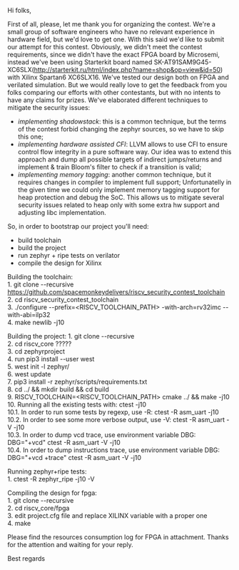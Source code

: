 Hi folks,

First of all, please, let me thank you for organizing the contest.
We're a small group of software engineers who have no relevant experience in hardware field, but we'd love to get one. With this said we'd like to submit our attempt for this contest.
Obviously, we didn't meet the contest requirements, since we didn't have the exact FPGA board by Microsemi, instead we've been using Starterkit board named SK-AT91SAM9G45-XC6SLX(http://starterkit.ru/html/index.php?name=shop&op=view&id=50) with Xilinx Spartan6 XC6SLX16. We've tested our design both on FPGA and verilated simulation.
But we would really love to get the feedback from you folks comparing our efforts with other contestants, but with no intents to have any claims for prizes.
We've elaborated different techniques to mitigate the security issues:
- _implementing shadowstack_: this is a common technique, but the terms of the contest forbid changing the zephyr sources, so we have to skip this one;
- _implementing hardware assisted CFI_: LLVM allows to use CFI to ensure control flow integrity in a pure software way. Our idea was to extend this approach and dump all possible targets of indirect jumps/returns and implement & train Bloom's filter to check if a transition is valid;
- _implementing memory tagging_: another common technique, but it requires changes in compiler to implement full support;
Unfortunatelly in the given time we could only implement memory tagging support for heap protection and debug the SoC. This allows us to mitigate several security issues related to heap only with some extra hw support and adjusting libc implementation.

So, in order to bootstrap our project you'll need:
- build toolchain
- build the project
- run zephyr + ripe tests on verilator
- compile the design for Xilinx

Building the toolchain:  
    1. git clone --recursive https://github.com/spacemonkeydelivers/riscv_security_contest_toolchain  
    2. cd riscv_security_contest_toolchain  
    3. ./configure --prefix=<RISCV_TOOLCHAIN_PATH> -with-arch=rv32imc --with-abi=ilp32  
    4. make newlib -j10  

Building the project:
    1. git clone --recursive <github project repo>  
    2. cd riscv_core ?????  
    3. cd zephyrproject  
    4. run pip3 install --user west  
    5. west init -l zephyr/  
    6. west update  
    7. pip3 install -r zephyr/scripts/requirements.txt  
    8. cd ../ && mkdir build && cd build  
    9. RISCV_TOOLCHAIN=<RISCV_TOOLCHAIN_PATH> cmake  ../ && make -j10  
    10. Running all the existing tests with: ctest -j10   
        10.1. In order to run some tests by regexp, use -R: ctest -R asm_uart -j10  
        10.2. In order to see some more verbose output, use -V: ctest -R asm_uart -V -j10  
        10.3. In order to dump vcd trace, use environment variable DBG: DBG="+vcd" ctest -R asm_uart -V -j10  
        10.4. In order to dump instructions trace, use environment variable DBG: DBG="+vcd +trace" ctest -R asm_uart -V -j10  

Running zephyr+ripe tests:  
    1. ctest -R zephyr_ripe -j10 -V  
  
Compiling the design for fpga:  
    1. git clone --recursive <github project repo>  
    2. cd riscv_core/fpga  
    3. edit project.cfg file and replace XILINX variable with a proper one  
    4. make  
  
Please find the resources consumption log for FPGA in attachment.
Thanks for the attention and waiting for your reply.

Best regards
